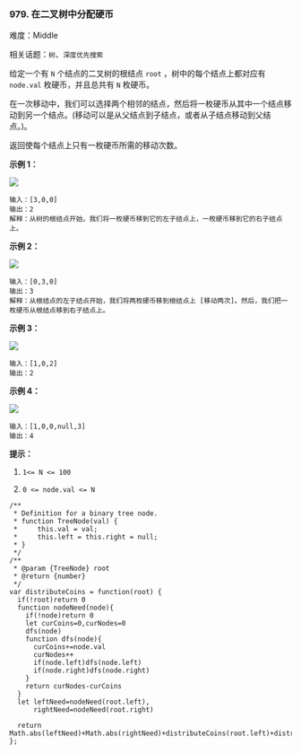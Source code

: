 ### 979. 在二叉树中分配硬币

难度：Middle

相关话题：`树`、`深度优先搜索`

给定一个有  `N`  个结点的二叉树的根结点  `root` ，树中的每个结点上都对应有  `node.val`  枚硬币，并且总共有  `N`  枚硬币。



在一次移动中，我们可以选择两个相邻的结点，然后将一枚硬币从其中一个结点移动到另一个结点。(移动可以是从父结点到子结点，或者从子结点移动到父结点。)。



返回使每个结点上只有一枚硬币所需的移动次数。







**示例 1：** 



**![](https://assets.leetcode-cn.com/aliyun-lc-upload/uploads/2019/01/19/tree1.png)** 



```
输入：[3,0,0]
输出：2
解释：从树的根结点开始，我们将一枚硬币移到它的左子结点上，一枚硬币移到它的右子结点上。
```


**示例 2：** 



**![](https://assets.leetcode-cn.com/aliyun-lc-upload/uploads/2019/01/19/tree2.png)** 



```
输入：[0,3,0]
输出：3
解释：从根结点的左子结点开始，我们将两枚硬币移到根结点上 [移动两次]。然后，我们把一枚硬币从根结点移到右子结点上。
```


**示例 3：** 



**![](https://assets.leetcode-cn.com/aliyun-lc-upload/uploads/2019/01/19/tree3.png)** 



```
输入：[1,0,2]
输出：2
```


**示例 4：** 



**![](https://assets.leetcode-cn.com/aliyun-lc-upload/uploads/2019/01/19/tree4.png)** 



```
输入：[1,0,0,null,3]
输出：4
```






**提示：** 




1.  `1<= N <= 100` 

2.  `0 <= node.val <= N` 




```
/**
 * Definition for a binary tree node.
 * function TreeNode(val) {
 *     this.val = val;
 *     this.left = this.right = null;
 * }
 */
/**
 * @param {TreeNode} root
 * @return {number}
 */
var distributeCoins = function(root) {
  if(!root)return 0
  function nodeNeed(node){
    if(!node)return 0
    let curCoins=0,curNodes=0
    dfs(node)
    function dfs(node){
      curCoins+=node.val
      curNodes++
      if(node.left)dfs(node.left)
      if(node.right)dfs(node.right)
    }
    return curNodes-curCoins
  }
  let leftNeed=nodeNeed(root.left),
      rightNeed=nodeNeed(root.right)
  
  return Math.abs(leftNeed)+Math.abs(rightNeed)+distributeCoins(root.left)+distributeCoins(root.right)
};
```

